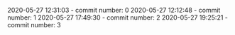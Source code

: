 2020-05-27 12:31:03 - commit number: 0
2020-05-27 12:12:48 - commit number: 1
2020-05-27 17:49:30 - commit number: 2
2020-05-27 19:25:21 - commit number: 3
